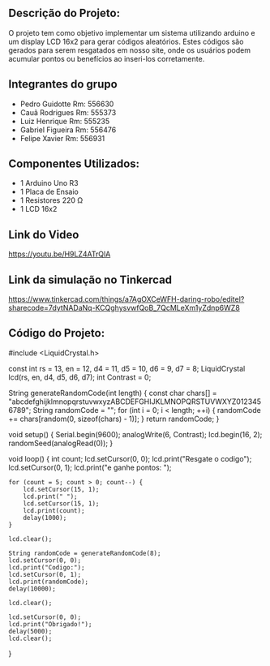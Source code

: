 

## Descrição do Projeto:
O projeto tem como objetivo implementar um sistema utilizando arduino e um display LCD 16x2 para gerar códigos aleatórios. Estes códigos são gerados para serem resgatados em nosso site, onde os usuários podem acumular pontos ou benefícios ao inseri-los corretamente.

## Integrantes do grupo
- Pedro Guidotte Rm: 556630
- Cauã Rodrigues Rm: 555373
- Luiz Henrique Rm: 555235 
- Gabriel Figueira Rm: 556476
- Felipe Xavier Rm: 556931

## Componentes Utilizados:
- 1 Arduino Uno R3
- 1 Placa de Ensaio
- 1 Resistores 220 Ω
- 1 LCD 16x2

## Link do Video
https://youtu.be/H9LZ4ATrQlA

## Link da simulação no Tinkercad
https://www.tinkercad.com/things/a7AgOXCeWFH-daring-robo/editel?sharecode=7dytNADaNq-KCQghysvwfQoB_7QcMLeXm1yZdnp6WZ8

## Código do Projeto:

#include <LiquidCrystal.h>

const int rs = 13, en = 12, d4 = 11, d5 = 10, d6 = 9, d7 = 8;
LiquidCrystal lcd(rs, en, d4, d5, d6, d7);
int Contrast = 0;

String generateRandomCode(int length) {
    const char chars[] = "abcdefghijklmnopqrstuvwxyzABCDEFGHIJKLMNOPQRSTUVWXYZ0123456789";
    String randomCode = "";
    for (int i = 0; i < length; ++i) {
        randomCode += chars[random(0, sizeof(chars) - 1)];
    }
    return randomCode;
}

void setup() {
    Serial.begin(9600);
    analogWrite(6, Contrast);
    lcd.begin(16, 2);
    randomSeed(analogRead(0)); 
}

void loop() {
    int count;
    lcd.setCursor(0, 0);
    lcd.print("Resgate o codigo");
    lcd.setCursor(0, 1);
    lcd.print("e ganhe pontos: ");

    for (count = 5; count > 0; count--) {
        lcd.setCursor(15, 1); 
        lcd.print(" "); 
        lcd.setCursor(15, 1);
        lcd.print(count);
        delay(1000);
    }

    lcd.clear();

    String randomCode = generateRandomCode(8);
    lcd.setCursor(0, 0);
    lcd.print("Codigo:");
    lcd.setCursor(0, 1);
    lcd.print(randomCode);
    delay(10000); 

    lcd.clear();

    lcd.setCursor(0, 0);
    lcd.print("Obrigado!");
    delay(5000);
    lcd.clear();
}

